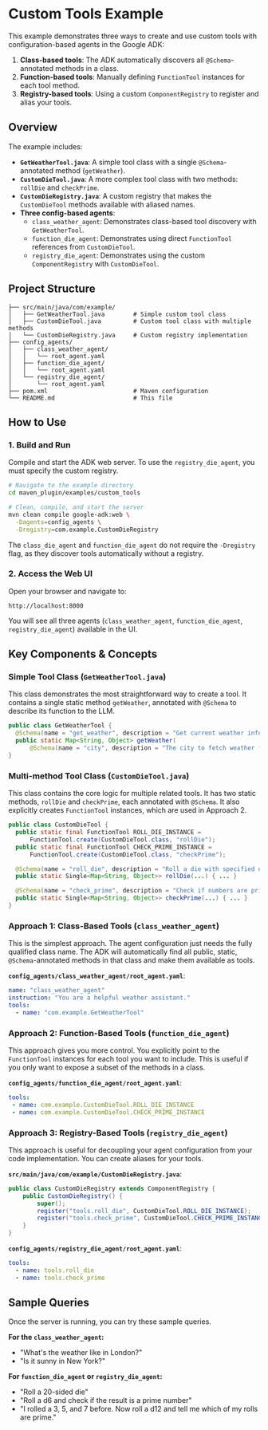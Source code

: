 # Custom Tools Example

This example demonstrates three ways to create and use custom tools with configuration-based agents in the Google ADK:

1.  **Class-based tools**: The ADK automatically discovers all `@Schema`-annotated methods in a class.
2.  **Function-based tools**: Manually defining `FunctionTool` instances for each tool method.
3.  **Registry-based tools**: Using a custom `ComponentRegistry` to register and alias your tools.

## Overview

The example includes:
- **`GetWeatherTool.java`**: A simple tool class with a single `@Schema`-annotated method (`getWeather`).
- **`CustomDieTool.java`**: A more complex tool class with two methods: `rollDie` and `checkPrime`.
- **`CustomDieRegistry.java`**: A custom registry that makes the `CustomDieTool` methods available with aliased names.
- **Three config-based agents**:
    - `class_weather_agent`: Demonstrates class-based tool discovery with `GetWeatherTool`.
    - `function_die_agent`: Demonstrates using direct `FunctionTool` references from `CustomDieTool`.
    - `registry_die_agent`: Demonstrates using the custom `ComponentRegistry` with `CustomDieTool`.

## Project Structure

```
├── src/main/java/com/example/
│   ├── GetWeatherTool.java        # Simple custom tool class
│   ├── CustomDieTool.java         # Custom tool class with multiple methods
│   └── CustomDieRegistry.java     # Custom registry implementation
├── config_agents/
│   ├── class_weather_agent/
│   │   └── root_agent.yaml
│   ├── function_die_agent/
│   │   └── root_agent.yaml
│   └── registry_die_agent/
│       └── root_agent.yaml
├── pom.xml                        # Maven configuration
└── README.md                      # This file
```

## How to Use

### 1. Build and Run

Compile and start the ADK web server. To use the `registry_die_agent`, you must specify the custom registry.

```bash
# Navigate to the example directory
cd maven_plugin/examples/custom_tools

# Clean, compile, and start the server
mvn clean compile google-adk:web \
  -Dagents=config_agents \
  -Dregistry=com.example.CustomDieRegistry
```

The `class_die_agent` and `function_die_agent` do not require the `-Dregistry` flag, as they discover tools automatically without a registry.

### 2. Access the Web UI

Open your browser and navigate to:
```
http://localhost:8000
```

You will see all three agents (`class_weather_agent`, `function_die_agent`, `registry_die_agent`) available in the UI.

## Key Components & Concepts

### Simple Tool Class (`GetWeatherTool.java`)

This class demonstrates the most straightforward way to create a tool. It contains a single static method `getWeather`, annotated with `@Schema` to describe its function to the LLM.

```java
public class GetWeatherTool {
  @Schema(name = "get_weather", description = "Get current weather information for a city")
  public static Map<String, Object> getWeather(
      @Schema(name = "city", description = "The city to fetch weather for.") String city) { ... }
}
```

### Multi-method Tool Class (`CustomDieTool.java`)

This class contains the core logic for multiple related tools. It has two static methods, `rollDie` and `checkPrime`, each annotated with `@Schema`. It also explicitly creates `FunctionTool` instances, which are used in Approach 2.

```java
public class CustomDieTool {
  public static final FunctionTool ROLL_DIE_INSTANCE =
      FunctionTool.create(CustomDieTool.class, "rollDie");
  public static final FunctionTool CHECK_PRIME_INSTANCE =
      FunctionTool.create(CustomDieTool.class, "checkPrime");

  @Schema(name = "roll_die", description = "Roll a die with specified number of sides")
  public static Single<Map<String, Object>> rollDie(...) { ... }

  @Schema(name = "check_prime", description = "Check if numbers are prime")
  public static Single<Map<String, Object>> checkPrime(...) { ... }
}
```

### Approach 1: Class-Based Tools (`class_weather_agent`)

This is the simplest approach. The agent configuration just needs the fully qualified class name. The ADK will automatically find all public, static, `@Schema`-annotated methods in that class and make them available as tools.

**`config_agents/class_weather_agent/root_agent.yaml`**:
```yaml
name: "class_weather_agent"
instruction: "You are a helpful weather assistant."
tools:
  - name: "com.example.GetWeatherTool"
```

### Approach 2: Function-Based Tools (`function_die_agent`)

This approach gives you more control. You explicitly point to the `FunctionTool` instances for each tool you want to include. This is useful if you only want to expose a subset of the methods in a class.

**`config_agents/function_die_agent/root_agent.yaml`**:
```yaml
tools:
 - name: com.example.CustomDieTool.ROLL_DIE_INSTANCE
 - name: com.example.CustomDieTool.CHECK_PRIME_INSTANCE
```

### Approach 3: Registry-Based Tools (`registry_die_agent`)

This approach is useful for decoupling your agent configuration from your code implementation. You can create aliases for your tools.

**`src/main/java/com/example/CustomDieRegistry.java`**:
```java
public class CustomDieRegistry extends ComponentRegistry {
    public CustomDieRegistry() {
        super();
        register("tools.roll_die", CustomDieTool.ROLL_DIE_INSTANCE);
        register("tools.check_prime", CustomDieTool.CHECK_PRIME_INSTANCE);
    }
}
```

**`config_agents/registry_die_agent/root_agent.yaml`**:
```yaml
tools:
  - name: tools.roll_die
  - name: tools.check_prime
```

## Sample Queries

Once the server is running, you can try these sample queries.

**For the `class_weather_agent`:**
- "What's the weather like in London?"
- "Is it sunny in New York?"

**For `function_die_agent` or `registry_die_agent`:**
- "Roll a 20-sided die"
- "Roll a d6 and check if the result is a prime number"
- "I rolled a 3, 5, and 7 before. Now roll a d12 and tell me which of my rolls are prime."